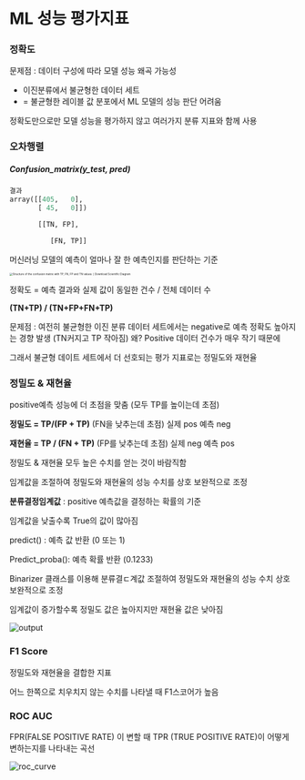 # ML 성능 평가지표

### 정확도

문제점 : 데이터 구성에 따라 모델 성능 왜곡 가능성

* 이진분류에서 불균형한 데이터 세트 
* = 불균형한 레이블 값 분포에서 ML 모델의 성능 판단 어려움 

정확도만으로만 모델 성능을 평가하지 않고 여러가지 분류 지표와 함께 사용 



### 오차행렬

##### Confusion_matrix(y_test, pred)

```python 
결과 
array([[405,   0],     
       [ 45,   0]])

       [[TN, FP],  

          [FN, TP]]
```



머신러닝 모델의 예측이 얼마나 잘 한 예측인지를 판단하는 기준

<img src="ML_성능평가지표.assets/Structure-of-the-confusion-matrix-with-TP-FN-FP-and-TN-values.png" alt="Structure of the confusion matrix with TP, FN, FP and TN values. | Download  Scientific Diagram" style="zoom:33%;" />

정확도 = 예측 결과와 실제 값이 동일한 건수 / 전체 데이터 수 

**(TN+TP) / (TN+FP+FN+TP)**

문제점 : 여전히 불균형한 이진 분류 데이터 세트에서는 negative로 예측 정확도 높아지는 경향 발생 (TN커지고 TP 작아짐) 왜? Positive 데이터 건수가 매우 작기 때문에 

그래서 불균형 데이트 세트에서 더 선호되는 평가 지표로는 정밀도와 재현율 



### 정밀도 & 재현율

positive예측 성능에 더 초점을 맞춤 (모두 TP를 높이는데 초점)

**정밀도 = TP/(FP + TP)**  (FN을 낮추는데 초점) 실제 pos 예측 neg

**재현율 = TP / (FN + TP)** (FP를 낮추는데 초점) 실제 neg 예측 pos 

정밀도 & 재현율 모두 높은 수치를 얻는 것이 바람직함 

임계값을 조절하여 정밀도와 재현율의 성능 수치를 상호 보완적으로 조정

**분류결정임계값** : positive 예측값을 결정하는 확률의 기준

임계값을 낮출수록 True의 값이 많아짐



predict() : 예측 값 반환 (0 또는 1)

Predict_proba(): 예측 확률 반환 (0.1233)



Binarizer 클래스를 이용해 분류결ㄷ계값 조절하여 정밀도와 재현율의 성능 수치 상호보완적으로 조정

임계값이 증가할수록 정밀도 값은 높아지지만 재현율 값은 낮아짐 



![output](../../../../MultiCampus_ML/threshold_value.png)

### F1 Score

정밀도와 재현율을 결합한 지표

어느 한쪽으로 치우치지 않는 수치를 나타낼 때 F1스코어가 높음 



### ROC AUC 

FPR(FALSE POSITIVE RATE) 이 변할 때 TPR (TRUE POSITIVE RATE)이 어떻게 변하는지를 나타내는 곡선 

![roc_curve](../../../../MultiCampus_ML/roc_curve.png)

